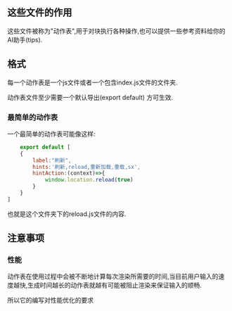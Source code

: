 ## 这些文件的作用

这些文件被称为"动作表",用于对块执行各种操作,也可以提供一些参考资料给你的AI助手(tips).

## 格式

每一个动作表是一个js文件或者一个包含index.js文件的文件夹.

动作表文件至少需要一个默认导出(export default) 方可生效.

### 最简单的动作表

一个最简单的动作表可能像这样:

```js
    export default [
    {
        label:"刷新",
        hints:'刷新,reload,重新加载,重载,sx',
        hintAction:(context)=>{
            window.location.reload(true)
        }
    }
]
```
也就是这个文件夹下的reload.js文件的内容.

## 注意事项

### 性能

动作表在使用过程中会被不断地计算每次渲染所需要的时间,当目前用户输入的速度越快,生成时间越长的动作表就越有可能被阻止渲染来保证输入的顺畅.

所以它的编写对性能优化的要求